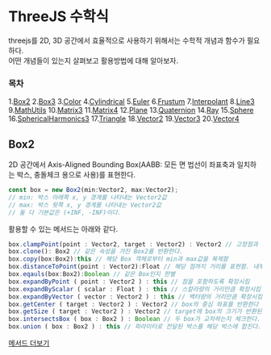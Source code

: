 # ThreeJS 수학식

threejs를 2D, 3D 공간에서 효율적으로 사용하기 위해서는 수학적 개념과 함수가 필요하다.<br/>
어떤 개념들이 있는지 살펴보고 활용방법에 대해 알아보자.<br/>

### 목차

1.[Box2]() 2.[Box3]() 3.[Color]() 4.[Cylindrical]() 5.[Euler]() 6.[Frustum]() 7.[Interpolant]() 8.[Line3]() 9.[MathUtils]() 10.[Matrix3]() 11.[Matrix4]() 12.[Plane]() 13.[Quaternion]() 14.[Ray]() 15.[Sphere]() 16.[SphericalHarmonics3]() 17.[Triangle]() 18.[Vector2]() 19.[Vector3]() 20.[Vector4]()

## Box2

2D 공간에서 Axis-Aligned Bounding Box(AABB: 모든 면 법선이 좌표축과 일치하는 박스, 충돌체크 용으로 사용)를 표현한다.<br/>

```javascript
const box = new Box2(min:Vector2, max:Vector2);
// min: 박스 아래쪽 x, y 경계를 나타내는 Vector2값
// max: 박스 윗쪽 x, y 경계를 나타내는 Vector2값
// 둘 다 기본값은 (+INF, -INF)이다.
```

활용할 수 있는 메서드는 아래와 같다.

```javascript
box.clampPoint(point : Vector2, target : Vector2) : Vector2 // 고정점과 타겟 설정
box.clone(): Box2 // 같은 속성을 가진 Box2를 반환한다.
box.copy(box:Box2):this // 해당 Box 객체로부터 min과 max값을 복제함
box.distanceToPoint(point : Vector2):Float // 해당 점까지 거리를 표현함. 내부의 점이라면 0
box.eqauls(box:Box2):Boolean // 같은 Box인지 판별
box.expandByPoint ( point : Vector2 ) : this // 점을 포함하도록 확장시킴
box.expandByScalar ( scalar : Float ) : this // 스칼라량의 거리만큼 확장시킴
box.expandByVector ( vector : Vector2 ) : this // 백터량의 거리만큼 확장시킴
box.getCenter ( target : Vector2 ) : Vector2 // box의 중심 좌표를 반환한다
box.getSize ( target : Vector2 ) : Vector2 // target에 box의 크기가 반환된다.
box.intersectsBox ( box : Box2 ) : Boolean // 두 box가 교차하는지 체크한다.
box.union ( box : Box2 ) : this // 파라미터로 전달된 박스를 해당 박스에 합친다.
```

[메서드 더보기](https://threejs.org/docs/#api/en/math/Box2)<br/>
